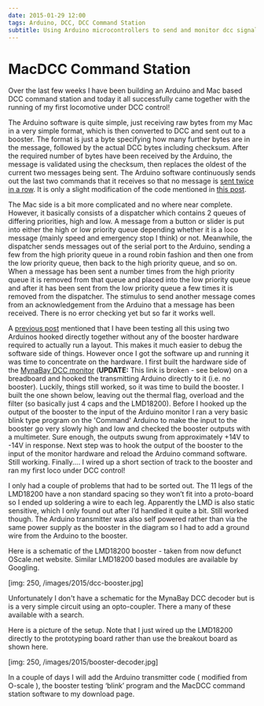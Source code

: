```yaml
---
date: 2015-01-29 12:00
tags: Arduino, DCC, DCC Command Station
subtitle: Using Arduino microcontrollers to send and monitor dcc signals
---
```


# MacDCC Command Station

Over the last few weeks I have been building an Arduino and Mac based DCC command station and today it all successfully came together with the running of my first locomotive under DCC control!

The Arduino software is quite simple, just receiving raw bytes from my Mac in a very simple format, which is then converted to DCC and sent out to a booster. The format is just a byte specifying how many further bytes are in the message, followed by the actual DCC bytes including checksum. After the required number of bytes have been received by the Arduino, the message is validated using the checksum, then replaces the oldest of the current two messages being sent. The Arduino software continuously sends out the last two commands that it receives so that no message is [sent twice in a row]. It is only a slight modification of the code mentioned in [this post].

<!--more-->

The Mac side is a bit more complicated and no where near complete. However, it basically consists of a dispatcher which contains 2 queues of differing priorities, high and low. A message from a button or slider is put into either the high or low priority queue depending whether it is a loco message (mainly speed and emergency stop I think) or not. Meanwhile, the dispatcher sends messages out of the serial port to the Arduino, sending a few from the high priority queue in a round robin fashion and then one from the low priority queue, then back to the high priority queue, and so on. When a message has been sent a number times from the high priority queue it is removed from that queue and placed into the low priority queue and after it has been sent from the low priority queue a few times it is removed from the dispatcher. The stimulus to send another message comes from an acknowledgement from the Arduino that a message has been received. There is no error checking yet but so far it works well.

A [previous post] mentioned that I have been testing all this using two Arduinos hooked directly together without any of the booster hardware required to actually run a layout. This makes it much easier to debug the software side of things. However once I got the software up and running it was time to concentrate on the hardware. I first built the hardware side of the [MynaBay DCC monitor] \(**UPDATE:** This link is broken - see below\) on a breadboard and hooked the transmitting Arduino directly to it (i.e. no booster). Luckily, things still worked, so it was time to build the booster. I built the one shown below, leaving out the thermal flag, overload and the filter (so basically just 4 caps and the LMD18200). Before I hooked up the output of the booster to the input of the Arduino monitor I ran a very basic blink type program on the 'Command' Arduino to make the input to the booster go very slowly high and low and checked the booster outputs with a multimeter. Sure enough, the outputs swung from approximately +14V to -14V in response. Next step was to hook the output of the booster to the input of the monitor hardware and reload the Arduino command software. Still working. Finally.... I wired up a short section of track to the booster and ran my first loco under DCC control!

I only had a couple of problems that had to be sorted out. The 11 legs of the LMD18200 have a non standard spacing so they won’t fit into a proto-board so I ended up soldering a wire to each leg. Apparently the LMD is also static sensitive, which I only found out after I’d handled it quite a bit. Still worked though. The Arduino transmitter was also self powered rather than via the same power supply as the booster in the diagram so I had to add a ground wire from the Arduino to the booster.

Here is a schematic of the LMD18200 booster - taken from now defunct OScale.net website. Similar LMD18200 based modules are available by Googling.

[img: 250, /images/2015/dcc-booster.jpg]

Unfortunately I don't have a schematic for the MynaBay DCC decoder but is is a very simple circuit using an opto-coupler. There a many of these available with a search.

Here is a picture of the setup. Note that I just wired up the LMD18200 directly to the prototyping board rather than use the breakout board as shown here.

[img: 250, /images/2015/booster-decoder.jpg]

In a couple of days I will add the Arduino transmitter code ( modified from O-scale ), the booster testing ‘blink’ program and the MacDCC command station software to my download page.

[sent twice in a row]: /2015/2015-01-09-thinking-about-a-command-station
[this post]: /2015/2015-01-02-sending-dcc-with-arduino
[previous post]: /2015/2015-01-02-sending-dcc-with-arduino
[MynaBay DCC monitor]: http://www.mynabay.com/dcc_monitor/
